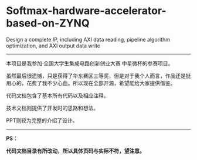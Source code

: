 # Softmax-hardware-accelerator-based-on-ZYNQ

Design a complete IP, including AXI data reading, pipeline algorithm optimization, and AXI output data write

***

本项目是我参加 全国大学生集成电路创新创业大赛 中星微杯的参赛项目。



虽然最后很遗憾，只是获得了华东赛区三等奖，但是对于我个人而言，作品还是挺用心的，花费了我不少心血。所以现在全部开源，希望能给大家提供借鉴。



代码文档包含了基本所有代码以及相应注释。

技术文档则提供了开发时的思路和想法。

PPT则较为完整的介绍了设计。

***

**PS：**

**代码文档目录有所改动，所以具体页码与实际不符，望注意。**

